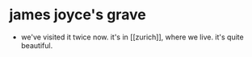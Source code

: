 # james joyce's grave

- we've visited it twice now. it's in [[zurich]], where we live. it's quite beautiful.

